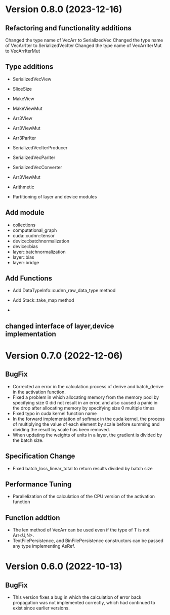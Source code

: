 Version 0.8.0 (2023-12-16)
===========================

Refactoring and functionality additions
--------
Changed the type name of VecArr to SerializedVec
Changed the type name of VecArrIter to SerializedVecIter
Changed the type name of VecArrIterMut to VecArrIterMut

Type additions
- 
- SerializedVecView
- SliceSize
- MakeView
- MakeViewMut
- Arr3View
- Arr3ViewMut
- Arr3ParIter
- SerializedVecIterProducer
- SerializedVecParIter
- SerializedVecConverter
- Arr3ViewMut
- Arithmetic

- Partitioning of layer and device modules

Add module
- 
- collections
- computational_graph
- cuda::cudnn::tensor
- device::batchnormalization
- device::bias
- layer::batchnormalization
- layer::bias
- layer::bridge

Add Functions
-
- Add DataTypeInfo::cudnn_raw_data_type method
- Add Stack::take_map method

-
changed interface of layer,device implementation
-

Version 0.7.0 (2022-12-06)
===========================

BugFix
--------
- Corrected an error in the calculation process of derive and batch_derive in the activation function.
- Fixed a problem in which allocating memory from the memory pool by specifying size 0 did not result in an error, and also caused a panic in the drop after allocating memory by specifying size 0 multiple times
- Fixed typo in cuda kernel function name
- In the forward implementation of softmax in the cuda kernel, the process of multiplying the value of each element by scale before summing and dividing the result by scale has been removed.
- When updating the weights of units in a layer, the gradient is divided by the batch size.


Specification Change
--------
- Fixed batch_loss_linear_total to return results divided by batch size

Performance Tuning
--------
- Parallelization of the calculation of the CPU version of the activation function

Function addtion
--------
- The len method of VecArr can be used even if the type of T is not Arr<U,N>.
- TextFilePersistence, and BinFilePersistence constructors can be passed any type implementing AsRef<Path>.

Version 0.6.0 (2022-10-13)
===========================

BugFix
--------
- This version fixes a bug in which the calculation of error back propagation was not implemented correctly, which had continued to exist since earlier versions.
